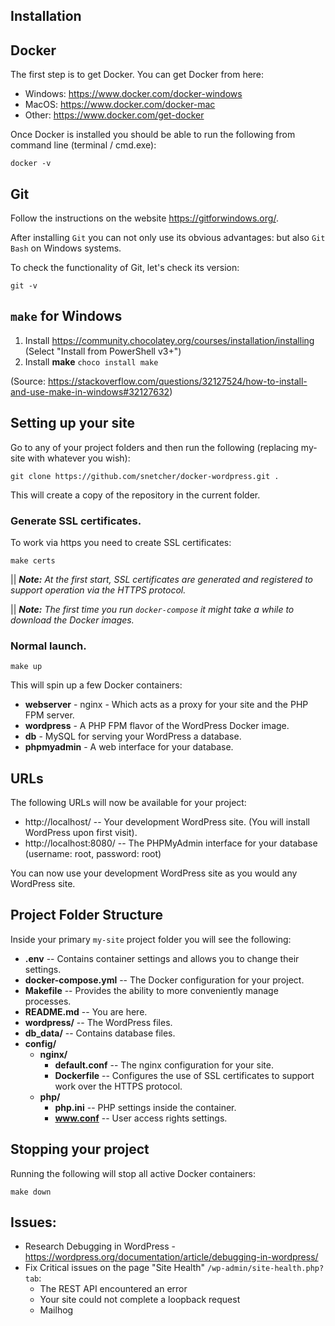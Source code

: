 ## Installation

## Docker

The first step is to get Docker. You can get Docker from here:

* Windows: https://www.docker.com/docker-windows
* MacOS: https://www.docker.com/docker-mac
* Other: https://www.docker.com/get-docker

Once Docker is installed you should be able to run the following from command line (terminal / cmd.exe):

```shell
docker -v
```

## Git

Follow the instructions on the website https://gitforwindows.org/.

After installing `Git` you can not only use its obvious advantages: but also `Git Bash` on Windows systems.

To check the functionality of Git, let's check its version:

```shell
git -v
```

## `make` for Windows

1. Install https://community.chocolatey.org/courses/installation/installing (Select "Install from PowerShell v3+")
2. Install **make** `choco install make`

(Source: https://stackoverflow.com/questions/32127524/how-to-install-and-use-make-in-windows#32127632)

## Setting up your site

Go to any of your project folders and then run the following (replacing my-site with whatever you wish):

```shell
git clone https://github.com/snetcher/docker-wordpress.git .
```

This will create a copy of the repository in the current folder.

### Generate SSL certificates.

To work via https you need to create SSL certificates:

```shell
make certs
```

|| _**Note:** At the first start, SSL certificates are generated and registered to support operation via the HTTPS protocol._

|| _**Note:** The first time you run `docker-compose` it might take a while to download the Docker images._

### Normal launch.

```shell
make up
```

This will spin up a few Docker containers:

* **webserver** - nginx - Which acts as a proxy for your site and the PHP FPM server.
* **wordpress** - A PHP FPM flavor of the WordPress Docker image.
* **db** - MySQL for serving your WordPress a database.
* **phpmyadmin** - A web interface for your database.

## URLs

The following URLs will now be available for your project:

* http://localhost/ -- Your development WordPress site. (You will install WordPress upon first visit).
* http://localhost:8080/ -- The PHPMyAdmin interface for your database (username: root, password: root)

You can now use your development WordPress site as you would any WordPress site.

## Project Folder Structure

Inside your primary `my-site` project folder you will see the following:

* **.env** -- Contains container settings and allows you to change their settings.
* **docker-compose.yml** -- The Docker configuration for your project.
* **Makefile** -- Provides the ability to more conveniently manage processes.
* **README.md** -- You are here.
* **wordpress/** -- The WordPress files.
* **db_data/** -- Contains database files.
* **config/**
    * **nginx/**
        * **default.conf** -- The nginx configuration for your site.
        * **Dockerfile** -- Configures the use of SSL certificates to support work over the HTTPS protocol.
    * **php/**
        * **php.ini** -- PHP settings inside the container.
        * **www.conf** -- User access rights settings.

## Stopping your project

Running the following will stop all active Docker containers:

```shell
make down
```

## Issues:

- Research Debugging in WordPress -<br>https://wordpress.org/documentation/article/debugging-in-wordpress/
- Fix Critical issues on the page "Site Health" `/wp-admin/site-health.php?tab`:
    - The REST API encountered an error
    - Your site could not complete a loopback request
    - Mailhog